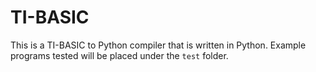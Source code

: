 # TI-BASIC
This is a TI-BASIC to Python compiler that is written in Python.
Example programs tested will be placed under the `test` folder.
